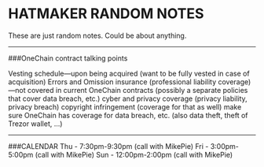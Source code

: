 HATMAKER RANDOM NOTES
=====================

These are just random notes. Could be about anything.

---
###OneChain contract talking points

Vesting schedule—upon being acquired (want to be fully vested in case of acquisition)
Errors and Omission insurance (professional liability coverage)—not covered in current OneChain contracts
(possibly a separate policies that cover data breach, etc.)
cyber and privacy coverage (privacy liability, privacy breach)
copyright infringement (coverage for that as well)
make sure OneChain has coverage for data breach, etc. (also data theft, theft of Trezor wallet, ...)


---
###CALENDAR
	Thu - 7:30pm-9:30pm (call with MikePie)
	Fri - 3:00pm-5:00pm (call with MikePie)
	Sun - 12:00pm-2:00pm (call with MikePie)

 


